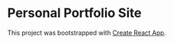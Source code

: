 # Personal Portfolio Site

This project was bootstrapped with [Create React App](https://github.com/facebook/create-react-app).


